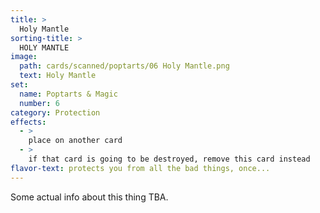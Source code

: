 ```yaml
---
title: >
  Holy Mantle
sorting-title: >
  HOLY MANTLE
image: 
  path: cards/scanned/poptarts/06 Holy Mantle.png
  text: Holy Mantle
set:
  name: Poptarts & Magic
  number: 6
category: Protection
effects: 
  - >
    place on another card
  - >
    if that card is going to be destroyed, remove this card instead
flavor-text: protects you from all the bad things, once...
---
```

Some actual info about this thing TBA.
